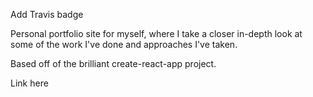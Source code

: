 
Add Travis badge

Personal portfolio site for myself, where I take a closer in-depth look at some of the work I've done and approaches I've taken.

Based off of the brilliant create-react-app project.

Link here
